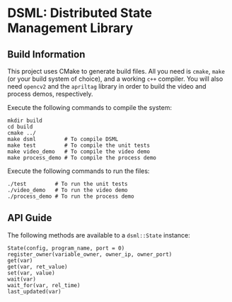# DSML: Distributed State Management Library

## Build Information

This project uses CMake to generate build files. All you need is `cmake`, `make` (or your build system of choice), and a working `c++` compiler. You will also need `opencv2` and the `apriltag` library in order to build the video and process demos, respectively.

Execute the following commands to compile the system:

```
mkdir build
cd build
cmake ../
make dsml         # To compile DSML
make test         # To compile the unit tests
make video_demo   # To compile the video demo
make process_demo # To compile the process demo
```

Execute the following commands to run the files:

```
./test         # To run the unit tests
./video_demo   # To run the video demo
./process_demo # To run the process demo
```

## API Guide

The following methods are available to a `dsml::State` instance:

```
State(config, program_name, port = 0)
register_owner(variable_owner, owner_ip, owner_port)
get(var)
get(var, ret_value)
set(var, value)
wait(var)
wait_for(var, rel_time)
last_updated(var)
```

<!-- Each program that ... needs a configuration file. -->

<!-- ## Demo Guide -->


